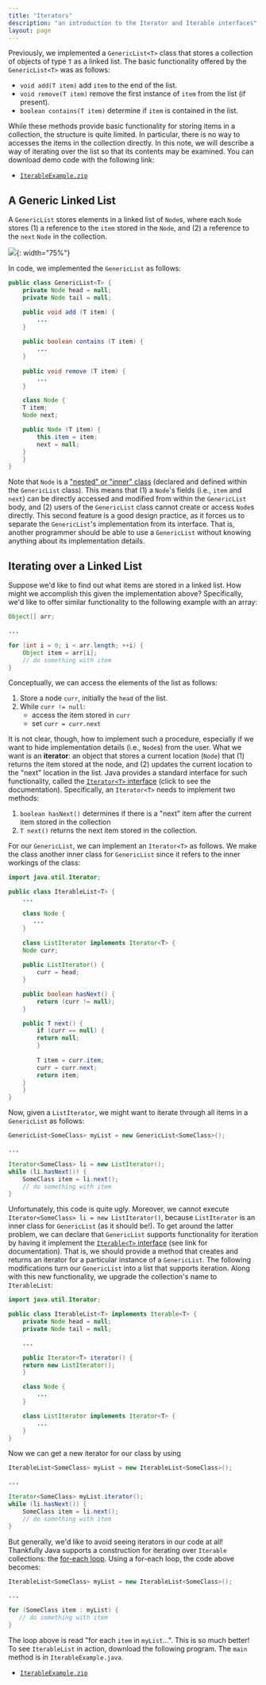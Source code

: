 ```yaml
---
title: "Iterators"
description: "an introduction to the Iterator and Iterable interfaces"
layout: page
---
```




Previously, we implemented a `GenericList<T>` class that stores a collection of objects of type `T` as a linked list. The basic functionality offered by the `GenericList<T>` was as follows:

- `void add(T item)` add `item` to the end of the list.
- `void remove(T item)` remove the first instance of `item` from the list (if present).
- `boolean contains(T item)` determine if `item` is contained in the list.

While these methods provide basic functionality for storing items in a collection, the structure is quite limited. In particular, there is no way to accesses the items in the collection directly. In this note, we will describe a way of iterating over the list so that its contents may be examined. You can download demo code with the following link:

- [`IterableExample.zip`](/assets/java/IterableExample.zip)

## A Generic Linked List

A `GenericList` stores elements in a linked list of `Node`s, where each `Node` stores (1) a reference to the `item` stored in the `Node`, and (2) a reference to the `next` `Node` in the collection.

![](/assets/img/linked-list/objects.png){: width="75%"}

In code, we implemented the `GenericList` as follows:

```java
public class GenericList<T> {
    private Node head = null;
    private Node tail = null;

    public void add (T item) {
        ...	
    }
    
    public boolean contains (T item) {
        ...	
    }
    
    public void remove (T item) {
        ...	
    }

    class Node {
	T item;
	Node next;

	public Node (T item) {
	    this.item = item;
	    next = null;
	}
    }
}
```

Note that `Node` is a ["nested" or "inner" class](https://docs.oracle.com/javase/tutorial/java/javaOO/nested.html) (declared and defined within the `GenericList` class). This means that (1) a `Node`'s fields (i.e., `item` and `next`) can be directly accessed and modified from within the `GenericList` body, and (2) users of the `GenericList` class cannot create or access `Node`s directly. This second feature is a good design practice, as it forces us to separate the `GenericList`'s implementation from its interface. That is, another programmer should be able to use a `GenericList` without knowing anything about its implementation details.

## Iterating over a Linked List

Suppose we'd like to find out what items are stored in a linked list. How might we accomplish this given the implementation above? Specifically, we'd like to offer similar functionality to the following example with an array:

```java
Object[] arr;

...

for (int i = 0; i < arr.length; ++i) {
    Object item = arr[i];
    // do something with item
}
```

Conceptually, we can access the elements of the list as follows:

1. Store a node `curr`, initially the `head` of the list.
2. While `curr != null`:
    - access the item stored in `curr`
	- set `curr = curr.next`

It is not clear, though, how to implement such a procedure, especially if we want to hide implementation details (i.e., `Node`s) from the user. What we want is an **iterator**: an object that stores a current location (`Node`) that (1) returns the item stored at the node, and (2) updates the current location to the "next" location in the list. Java provides a standard interface for such functionality, called the [`Iterator<T>` interface](https://docs.oracle.com/en/java/javase/11/docs/api/java.base/java/util/Iterator.html) (click to see the documentation). Specifically, an `Iterator<T>` needs to implement two methods:

1. `boolean hasNext()` determines if there is a "next" item after the current item stored in the collection
2. `T next()` returns the next item stored in the collection.

For our `GenericList`, we can implement an `Iterator<T>` as follows. We make the class another inner class for `GenericList` since it refers to the inner workings of the class:

```java
import java.util.Iterator;

public class IterableList<T> {
    ...

    class Node {
       ...	
    }

    class ListIterator implements Iterator<T> {
	Node curr;
	
	public ListIterator() {
	    curr = head;
	}

	public boolean hasNext() {
	    return (curr != null);
	}

	public T next() {
	    if (curr == null) {
		return null;
	    }
	    
	    T item = curr.item;
	    curr = curr.next;
	    return item;
	}
    }
}
```

Now, given a `ListIterator`, we might want to iterate through all items in a `GenericList` as follows:

```java
GenericList<SomeClass> myList = new GenericList<SomeClass>();

...

Iterator<SomeClass> li = new ListIterator();
while (li.hasNext()) {
    SomeClass item = li.next();
    // do something with item
}
```

Unfortunately, this code is quite ugly. Moreover, we cannot execute `Iterator<SomeClass> li = new ListIterator()`, because `ListIterator` is an inner class for `GenericList` (as it should be!). To get around the latter problem, we can declare that `GenericList` supports functionality for iteration by having it implement the [`Iterable<T>` interface](https://docs.oracle.com/en/java/javase/11/docs/api/java.base/java/lang/Iterable.html) (see link for documentation). That is, we should provide a method that creates and returns an iterator for a particular instance of a `GenericList`. The following modifications turn our `GenericList` into a list that supports iteration. Along with this new functionality, we upgrade the collection's name to `IterableList`:

```java
import java.util.Iterator;

public class IterableList<T> implements Iterable<T> {
    private Node head = null;
    private Node tail = null;

    ...

    public Iterator<T> iterator() {
	return new ListIterator();
    }

    class Node {
        ...	
    }

    class ListIterator implements Iterator<T> {
        ...	
    }
}
```

Now we can get a new iterator for our class by using

```java
IterableList<SomeClass> myList = new IterableList<SomeClass>();

...

Iterator<SomeClass> myList.iterator();
while (li.hasNext()) {
    SomeClass item = li.next();
	// do something with item
}
```

But generally, we'd like to avoid seeing iterators in our code at all! Thankfully Java supports a construction for iterating over `Iterable` collections: the [for-each loop](https://docs.oracle.com/javase/8/docs/technotes/guides/language/foreach.html). Using a for-each loop, the code above becomes:

```java
IterableList<SomeClass> myList = new IterableList<SomeClass>();

...

for (SomeClass item : myList) {
   // do something with item
}
```

The loop above is read "for each `item` in `myList`...". This is so much better! To see `IterableList` in action, download the following program. The `main` method is in `IterableExample.java`.

- [`IterableExample.zip`](/assets/java/IterableExample.zip)








